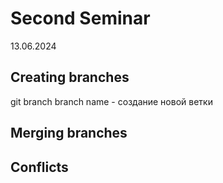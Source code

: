 # Second Seminar
13.06.2024
## Creating branches
git branch branch name - создание новой ветки
## Merging branches

## Conflicts